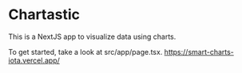 # Chartastic

This is a NextJS app to visualize data using charts.

To get started, take a look at src/app/page.tsx.
https://smart-charts-iota.vercel.app/
